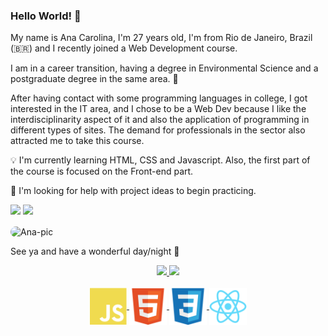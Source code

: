 ### Hello World! 👋
My name is Ana Carolina, I'm 27 years old, I'm from Rio de Janeiro, Brazil (🇧🇷) and I recently joined a Web Development course. 

I am in a career transition, having a degree in Environmental Science and a postgraduate degree in the same area. :deciduous_tree:

After having contact with some programming languages in college, I got interested in the IT area, and I chose to be a Web Dev because I like the interdisciplinarity aspect of it and also the application of programming in different types of sites. The demand for professionals in the sector also attracted me to take this course.

:bulb: I'm currently learning HTML, CSS and Javascript. Also, the first part of the course is focused on the Front-end part. 

:paw_prints: I'm looking for help with project ideas to begin practicing. 

<a href = "mailto:acluztp@gmail.com"><img src="https://img.shields.io/badge/-Gmail-%23333?style=for-the-badge&logo=gmail&logoColor=white" target="_blank"></a>
<a href="https://www.linkedin.com/in/ana-carol-luz/" target="_blank"><img src="https://img.shields.io/badge/-LinkedIn-%230077B5?style=for-the-badge&logo=linkedin&logoColor=white" target="_blank"></a>

<div>
<img align="center" alt="Ana-pic" height="150" style="border-radius:50px;" src="https://drive.google.com/file/d/1JYif27cw5vPOY0YgV8iV4ju9G-PPBZ0b/view?usp=sharing.png?width=676&height=676">
</div>







See ya and have a wonderful day/night 🌆

<div align="center">
  <a href="https://github.com/rafaballerini">
  <img height="180em" src="https://github-readme-stats.vercel.app/api?username=Anadev-saga&show_icons=true&theme=tokyonight&include_all_commits=true&count_private=true"/>
  <img height="180em" src="https://github-readme-stats.vercel.app/api/top-langs/?username=Anadev-saga&layout=compact&langs_count=7&theme=tokyonight"/>
</div>
  
 <div align="center" style="display: inline_block"><br>
  <img align="center" alt="Ana-Js" height="60" width="60" src="https://raw.githubusercontent.com/devicons/devicon/master/icons/javascript/javascript-plain.svg">
  <img align="center" alt="Ana-HTML" height="60" width="60" src="https://raw.githubusercontent.com/devicons/devicon/master/icons/html5/html5-original.svg">
  <img align="center" alt="Ana-CSS" height="60" width="60" src="https://raw.githubusercontent.com/devicons/devicon/master/icons/css3/css3-original.svg">
  <img align="center" alt="Ana-React" height="60" width="60" src="https://raw.githubusercontent.com/devicons/devicon/master/icons/react/react-original.svg">
  </div>
<!--
**Anadev-saga/Anadev-saga** is a ✨ _special_ ✨ repository because its `README.md` (this file) appears on your GitHub profile.

Here are some ideas to get you started:

- 🔭 I’m currently working on ...
- 🌱 I’m currently learning ...
- 👯 I’m looking to collaborate on ...
- 🤔 I’m looking for help with ...
- 💬 Ask me about ...
- 📫 How to reach me: ...
- 😄 Pronouns: ...
- ⚡ Fun fact: ...
-->
